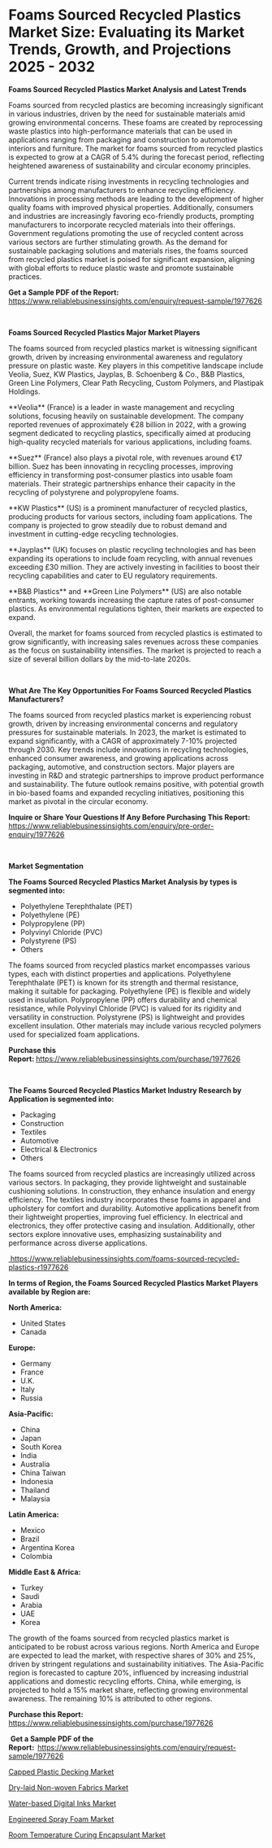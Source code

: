 <p><h1>Foams Sourced Recycled Plastics Market Size: Evaluating its Market Trends, Growth, and Projections 2025 - 2032</h1></p><p><strong>Foams Sourced Recycled Plastics Market Analysis and Latest Trends</strong></p>
<p><p>Foams sourced from recycled plastics are becoming increasingly significant in various industries, driven by the need for sustainable materials amid growing environmental concerns. These foams are created by reprocessing waste plastics into high-performance materials that can be used in applications ranging from packaging and construction to automotive interiors and furniture. The market for foams sourced from recycled plastics is expected to grow at a CAGR of 5.4% during the forecast period, reflecting heightened awareness of sustainability and circular economy principles.</p><p>Current trends indicate rising investments in recycling technologies and partnerships among manufacturers to enhance recycling efficiency. Innovations in processing methods are leading to the development of higher quality foams with improved physical properties. Additionally, consumers and industries are increasingly favoring eco-friendly products, prompting manufacturers to incorporate recycled materials into their offerings. Government regulations promoting the use of recycled content across various sectors are further stimulating growth. As the demand for sustainable packaging solutions and materials rises, the foams sourced from recycled plastics market is poised for significant expansion, aligning with global efforts to reduce plastic waste and promote sustainable practices.</p></p>
<p><strong>Get a Sample PDF of the Report:&nbsp;</strong> <a href="https://www.reliablebusinessinsights.com/enquiry/request-sample/1977626?utm_campaign=115&utm_medium=2&utm_source=Github&utm_content=ia&utm_term=04022025&utm_id=foams-sourced-recycled-plastics">https://www.reliablebusinessinsights.com/enquiry/request-sample/1977626</a></p>
<p>&nbsp;</p>
<p><strong>Foams Sourced Recycled Plastics Major Market Players</strong></p>
<p><p>The foams sourced from recycled plastics market is witnessing significant growth, driven by increasing environmental awareness and regulatory pressure on plastic waste. Key players in this competitive landscape include Veolia, Suez, KW Plastics, Jayplas, B. Schoenberg & Co., B&B Plastics, Green Line Polymers, Clear Path Recycling, Custom Polymers, and Plastipak Holdings.</p><p>**Veolia** (France) is a leader in waste management and recycling solutions, focusing heavily on sustainable development. The company reported revenues of approximately €28 billion in 2022, with a growing segment dedicated to recycling plastics, specifically aimed at producing high-quality recycled materials for various applications, including foams.</p><p>**Suez** (France) also plays a pivotal role, with revenues around €17 billion. Suez has been innovating in recycling processes, improving efficiency in transforming post-consumer plastics into usable foam materials. Their strategic partnerships enhance their capacity in the recycling of polystyrene and polypropylene foams.</p><p>**KW Plastics** (US) is a prominent manufacturer of recycled plastics, producing products for various sectors, including foam applications. The company is projected to grow steadily due to robust demand and investment in cutting-edge recycling technologies.</p><p>**Jayplas** (UK) focuses on plastic recycling technologies and has been expanding its operations to include foam recycling, with annual revenues exceeding £30 million. They are actively investing in facilities to boost their recycling capabilities and cater to EU regulatory requirements.</p><p>**B&B Plastics** and **Green Line Polymers** (US) are also notable entrants, working towards increasing the capture rates of post-consumer plastics. As environmental regulations tighten, their markets are expected to expand.</p><p>Overall, the market for foams sourced from recycled plastics is estimated to grow significantly, with increasing sales revenues across these companies as the focus on sustainability intensifies. The market is projected to reach a size of several billion dollars by the mid-to-late 2020s.</p></p>
<p>&nbsp;</p>
<p><strong>What Are The Key Opportunities For Foams Sourced Recycled Plastics Manufacturers?</strong></p>
<p><p>The foams sourced from recycled plastics market is experiencing robust growth, driven by increasing environmental concerns and regulatory pressures for sustainable materials. In 2023, the market is estimated to expand significantly, with a CAGR of approximately 7-10% projected through 2030. Key trends include innovations in recycling technologies, enhanced consumer awareness, and growing applications across packaging, automotive, and construction sectors. Major players are investing in R&D and strategic partnerships to improve product performance and sustainability. The future outlook remains positive, with potential growth in bio-based foams and expanded recycling initiatives, positioning this market as pivotal in the circular economy.</p></p>
<p><strong>Inquire or Share Your Questions If Any Before Purchasing This Report:</strong> <a href="https://www.reliablebusinessinsights.com/enquiry/pre-order-enquiry/1977626?utm_campaign=115&utm_medium=2&utm_source=Github&utm_content=ia&utm_term=04022025&utm_id=foams-sourced-recycled-plastics">https://www.reliablebusinessinsights.com/enquiry/pre-order-enquiry/1977626</a></p>
<p>&nbsp;</p>
<p><strong>Market Segmentation</strong></p>
<p><strong>The Foams Sourced Recycled Plastics Market Analysis by types is segmented into:</strong></p>
<p><ul><li>Polyethylene Terephthalate (PET)</li><li>Polyethylene (PE)</li><li>Polypropylene (PP)</li><li>Polyvinyl Chloride (PVC)</li><li>Polystyrene (PS)</li><li>Others</li></ul></p>
<p><p>The foams sourced from recycled plastics market encompasses various types, each with distinct properties and applications. Polyethylene Terephthalate (PET) is known for its strength and thermal resistance, making it suitable for packaging. Polyethylene (PE) is flexible and widely used in insulation. Polypropylene (PP) offers durability and chemical resistance, while Polyvinyl Chloride (PVC) is valued for its rigidity and versatility in construction. Polystyrene (PS) is lightweight and provides excellent insulation. Other materials may include various recycled polymers used for specialized foam applications.</p></p>
<p><strong>Purchase this Report:&nbsp;</strong><a href="https://www.reliablebusinessinsights.com/purchase/1977626?utm_campaign=115&utm_medium=2&utm_source=Github&utm_content=ia&utm_term=04022025&utm_id=foams-sourced-recycled-plastics">https://www.reliablebusinessinsights.com/purchase/1977626</a></p>
<p>&nbsp;</p>
<p><strong>The Foams Sourced Recycled Plastics Market Industry Research by Application is segmented into:</strong></p>
<p><ul><li>Packaging</li><li>Construction</li><li>Textiles</li><li>Automotive</li><li>Electrical & Electronics</li><li>Others</li></ul></p>
<p><p>The foams sourced from recycled plastics are increasingly utilized across various sectors. In packaging, they provide lightweight and sustainable cushioning solutions. In construction, they enhance insulation and energy efficiency. The textiles industry incorporates these foams in apparel and upholstery for comfort and durability. Automotive applications benefit from their lightweight properties, improving fuel efficiency. In electrical and electronics, they offer protective casing and insulation. Additionally, other sectors explore innovative uses, emphasizing sustainability and performance across diverse applications.</p></p>
<p><a href="https://www.reliablebusinessinsights.com/foams-sourced-recycled-plastics-r1977626?utm_campaign=115&utm_medium=2&utm_source=Github&utm_content=ia&utm_term=04022025&utm_id=foams-sourced-recycled-plastics">&nbsp;https://www.reliablebusinessinsights.com/foams-sourced-recycled-plastics-r1977626</a></p>
<p><strong>In terms of Region, the Foams Sourced Recycled Plastics Market Players available by Region are:</strong></p>
<p>
    <p> <strong> North America: </strong>
        <ul>
            <li>United States</li>
            <li>Canada</li>
        </ul>
        </p> 
    <p> <strong> Europe: </strong>
        <ul>
            <li>Germany</li>
            <li>France</li>
            <li>U.K.</li>
            <li>Italy</li>
            <li>Russia</li>
        </ul>
        </p> 
    <p> <strong> Asia-Pacific: </strong>
        <ul>
            <li>China</li>
            <li>Japan</li>
            <li>South Korea</li>
            <li>India</li>
            <li>Australia</li>
            <li>China Taiwan</li>
            <li>Indonesia</li>
            <li>Thailand</li>
            <li>Malaysia</li>
        </ul>
        </p> 
    <p> <strong> Latin America: </strong>
        <ul>
            <li>Mexico</li>
            <li>Brazil</li>
            <li>Argentina Korea</li>
            <li>Colombia</li>
        </ul>
        </p> 
    <p> <strong> Middle East & Africa: </strong>
        <ul>
            <li>Turkey</li>
            <li>Saudi</li>
            <li>Arabia</li>
            <li>UAE</li>
            <li>Korea</li>
        </ul>
    </p>
    </p>
<p><p>The growth of the foams sourced from recycled plastics market is anticipated to be robust across various regions. North America and Europe are expected to lead the market, with respective shares of 30% and 25%, driven by stringent regulations and sustainability initiatives. The Asia-Pacific region is forecasted to capture 20%, influenced by increasing industrial applications and domestic recycling efforts. China, while emerging, is projected to hold a 15% market share, reflecting growing environmental awareness. The remaining 10% is attributed to other regions.</p></p>
<p><strong>Purchase this Report: </strong><a href="https://www.reliablebusinessinsights.com/purchase/1977626?utm_campaign=115&utm_medium=2&utm_source=Github&utm_content=ia&utm_term=04022025&utm_id=foams-sourced-recycled-plastics">https://www.reliablebusinessinsights.com/purchase/1977626</a></p>
<p>&nbsp;<strong>Get a Sample PDF of the Report:&nbsp;&nbsp;</strong><a href="https://www.reliablebusinessinsights.com/enquiry/request-sample/1977626?utm_campaign=115&utm_medium=2&utm_source=Github&utm_content=ia&utm_term=04022025&utm_id=foams-sourced-recycled-plastics">https://www.reliablebusinessinsights.com/enquiry/request-sample/1977626</a></p>
<p><strong></strong></p>
<p><p><a href="https://github.com/lynlynyusay/Market-Research-Report-List-1/blob/main/capped-plastic-decking-market.md?utm_campaign=115&utm_medium=2&utm_source=Github&utm_content=ia&utm_term=04022025&utm_id=foams-sourced-recycled-plastics">Capped Plastic Decking Market</a></p><p><a href="https://github.com/akrachveslov/Market-Research-Report-List-1/blob/main/dry-laid-non-woven-fabrics-market.md?utm_campaign=115&utm_medium=2&utm_source=Github&utm_content=ia&utm_term=04022025&utm_id=foams-sourced-recycled-plastics">Dry-laid Non-woven Fabrics Market</a></p><p><a href="https://github.com/namvartiffer/Market-Research-Report-List-1/blob/main/water-based-digital-inks-market.md?utm_campaign=115&utm_medium=2&utm_source=Github&utm_content=ia&utm_term=04022025&utm_id=foams-sourced-recycled-plastics">Water-based Digital Inks Market</a></p><p><a href="https://github.com/tashipmhuiri/Market-Research-Report-List-1/blob/main/engineered-spray-foam-market.md?utm_campaign=115&utm_medium=2&utm_source=Github&utm_content=ia&utm_term=04022025&utm_id=foams-sourced-recycled-plastics">Engineered Spray Foam Market</a></p><p><a href="https://github.com/balapopepi/Market-Research-Report-List-1/blob/main/room-temperature-curing-encapsulant-market.md?utm_campaign=115&utm_medium=2&utm_source=Github&utm_content=ia&utm_term=04022025&utm_id=foams-sourced-recycled-plastics">Room Temperature Curing Encapsulant Market</a></p></p>